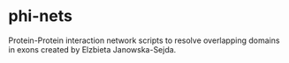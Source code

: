 # phi-nets
Protein-Protein interaction network scripts to resolve overlapping domains in exons created by Elzbieta Janowska-Sejda.


